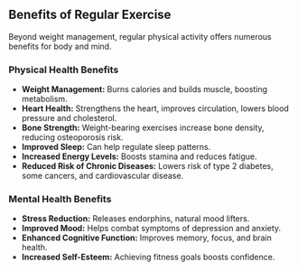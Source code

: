 ## Benefits of Regular Exercise

Beyond weight management, regular physical activity offers numerous benefits for body and mind.

### Physical Health Benefits
*   **Weight Management:** Burns calories and builds muscle, boosting metabolism.
*   **Heart Health:** Strengthens the heart, improves circulation, lowers blood pressure and cholesterol.
*   **Bone Strength:** Weight-bearing exercises increase bone density, reducing osteoporosis risk.
*   **Improved Sleep:** Can help regulate sleep patterns.
*   **Increased Energy Levels:** Boosts stamina and reduces fatigue.
*   **Reduced Risk of Chronic Diseases:** Lowers risk of type 2 diabetes, some cancers, and cardiovascular disease.

### Mental Health Benefits
*   **Stress Reduction:** Releases endorphins, natural mood lifters.
*   **Improved Mood:** Helps combat symptoms of depression and anxiety.
*   **Enhanced Cognitive Function:** Improves memory, focus, and brain health.
*   **Increased Self-Esteem:** Achieving fitness goals boosts confidence. 